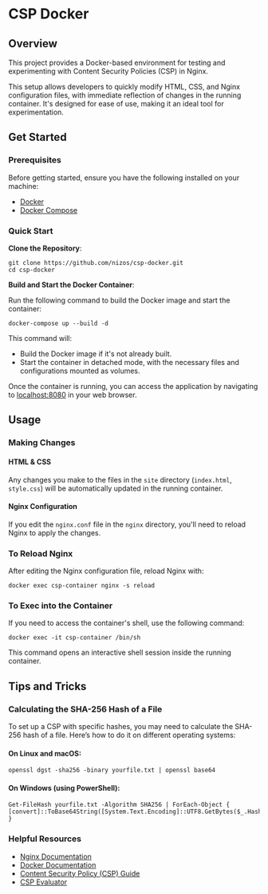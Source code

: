 # CSP Docker

## Overview

This project provides a Docker-based environment for testing and experimenting with Content Security Policies (CSP) in Nginx.

This setup allows developers to quickly modify HTML, CSS, and Nginx configuration files, with immediate reflection of
changes in the running container. It's designed for ease of use, making it an ideal tool for experimentation.

## Get Started

### Prerequisites

Before getting started, ensure you have the following installed on your machine:

- [Docker](https://docs.docker.com/get-docker/)
- [Docker Compose](https://docs.docker.com/compose/install/)

### Quick Start

**Clone the Repository**:

```shell
git clone https://github.com/nizos/csp-docker.git
cd csp-docker
```

**Build and Start the Docker Container**:

Run the following command to build the Docker image and start the container:

```shell
docker-compose up --build -d
```

This command will:

- Build the Docker image if it's not already built.
- Start the container in detached mode, with the necessary files and configurations mounted as volumes.

Once the container is running, you can access the application by navigating to [localhost:8080](http://localhost:8080) in your web browser.

## Usage

### Making Changes

#### HTML & CSS 

Any changes you make to the files in the `site` directory (`index.html`, `style.css`) will be automatically updated in the running container.

#### Nginx Configuration

If you edit the `nginx.conf` file in the `nginx` directory, you'll need to reload Nginx to apply the changes.

### To Reload Nginx

After editing the Nginx configuration file, reload Nginx with:

```shell
docker exec csp-container nginx -s reload
```

### To Exec into the Container

If you need to access the container's shell, use the following command:

```shell
docker exec -it csp-container /bin/sh
```

This command opens an interactive shell session inside the running container.

## Tips and Tricks

### Calculating the SHA-256 Hash of a File

To set up a CSP with specific hashes, you may need to calculate the SHA-256 hash of a file.
Here’s how to do it on different operating systems:

#### On Linux and macOS:

```shell
openssl dgst -sha256 -binary yourfile.txt | openssl base64
```

#### On Windows (using PowerShell):

```shell
Get-FileHash yourfile.txt -Algorithm SHA256 | ForEach-Object { [convert]::ToBase64String([System.Text.Encoding]::UTF8.GetBytes($_.Hash)) }
```

### Helpful Resources

- [Nginx Documentation](https://nginx.org/en/docs/)
- [Docker Documentation](https://docs.docker.com/)
- [Content Security Policy (CSP) Guide](https://developer.mozilla.org/en-US/docs/Web/HTTP/CSP)
- [CSP Evaluator](https://csp-evaluator.withgoogle.com/)
